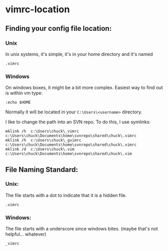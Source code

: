 # vimrc-location

## Finding your config file location: 

### Unix
In unix systems, it's simple, it's in your home directory and it's named 
```
.vimrc
```

### Windows 
On windows boxes, it might be a bit more complex.  Easiest way to find out is within vm type: 
```
:echo $HOME
```

Normally it will be located in your `C:\Users\<username>` directory.  

I like to change the path into an SVN repo.  To do this, I use symlinks: 
``` shell
mklink /h  c:\Users\chuck\_vimrc  c:\Users\chuck\Documents\home\svnrepo\shared\chuck\.vimrc
mklink /h  c:\Users\chuck\_gvimrc c:\Users\chuck\Documents\home\svnrepo\shared\chuck\.vimrc
mklink /d  c:\Users\chuck\.vim    c:\Users\chuck\Documents\home\svnrepo\shared\chuck\.vim
```

## File Naming Standard: 

### Unix: 
The file starts with a dot to indicate that it is a hidden file.  
```
.vimrc
```

### Windows: 
The file starts with a underscore since windows bites. (maybe that's not helpful... whatever)
```
_vimrc
```
